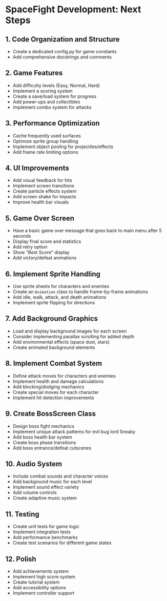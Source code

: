 # SpaceFight Development: Next Steps

## 1. Code Organization and Structure
- Create a dedicated config.py for game constants
- Add comprehensive docstrings and comments

## 2. Game Features
- Add difficulty levels (Easy, Normal, Hard)
- Implement a scoring system
- Create a save/load system for progress
- Add power-ups and collectibles
- Implement combo system for attacks

## 3. Performance Optimization
- Cache frequently used surfaces
- Optimize sprite group handling
- Implement object pooling for projectiles/effects
- Add frame rate limiting options

## 4. UI Improvements
- Add visual feedback for hits
- Implement screen transitions
- Create particle effects system
- Add screen shake for impacts
- Improve health bar visuals

## 5. Game Over Screen
- Have a basic game over message that goes back to main menu after 5 seconds
- Display final score and statistics
- Add retry option
- Show "Best Score" display
- Add victory/defeat animations

## 6. Implement Sprite Handling
- Use sprite sheets for characters and enemies
- Create an `Animation` class to handle frame-by-frame animations
- Add idle, walk, attack, and death animations
- Implement sprite flipping for directions

## 7. Add Background Graphics
- Load and display background images for each screen
- Consider implementing parallax scrolling for added depth
- Add environmental effects (space dust, stars)
- Create animated background elements

## 8. Implement Combat System
- Define attack moves for characters and enemies
- Implement health and damage calculations
- Add blocking/dodging mechanics
- Create special moves for each character
- Implement hit detection improvements

## 9. Create BossScreen Class
- Design boss fight mechanics
- Implement unique attack patterns for evil bug lord Sneaky
- Add boss health bar system
- Create boss phase transitions
- Add boss entrance/defeat cutscenes

## 10. Audio System
- Include combat sounds and character voices
- Add background music for each level
- Implement sound effect variety
- Add volume controls
- Create adaptive music system

## 11. Testing
- Create unit tests for game logic
- Implement integration tests
- Add performance benchmarks
- Create test scenarios for different game states

## 12. Polish
- Add achievements system
- Implement high score system
- Create tutorial system
- Add accessibility options
- Implement controller support

